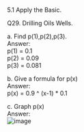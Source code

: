 5.1 Apply the Basic.

Q29. Drilling Oils Wells.

a. Find p(1),p(2),p(3).  
Answer:  
p(1) = 0.1  
p(2) = 0.09  
p(3) = 0.081   

b. Give a formula for p(x)  
Answer:  
p(x) = 0.9 ^ (x-1) * 0.1  

c. Graph p(x)  
Answer:  
![image](https://github.com/user-attachments/assets/9deec983-6d4b-4c33-8c6c-8eae668e82ca)

